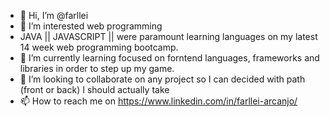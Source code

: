 - 👋 Hi, I’m @farllei
- 👀 I’m interested web programming
- JAVA || JAVASCRIPT || were paramount learning languages on my latest 14 week web programming bootcamp.
- 🌱 I’m currently learning focused on forntend languages, frameworks and libraries in order to step up my game.
- 💞️ I’m looking to collaborate on any project so I can decided with path (front or back) I should actually take
- 📫 How to reach me on https://www.linkedin.com/in/farllei-arcanjo/ 

<!---
farllei/farllei is a ✨ special ✨ repository because its `README.md` (this file) appears on your GitHub profile.
You can click the Preview link to take a look at your changes.
--->
